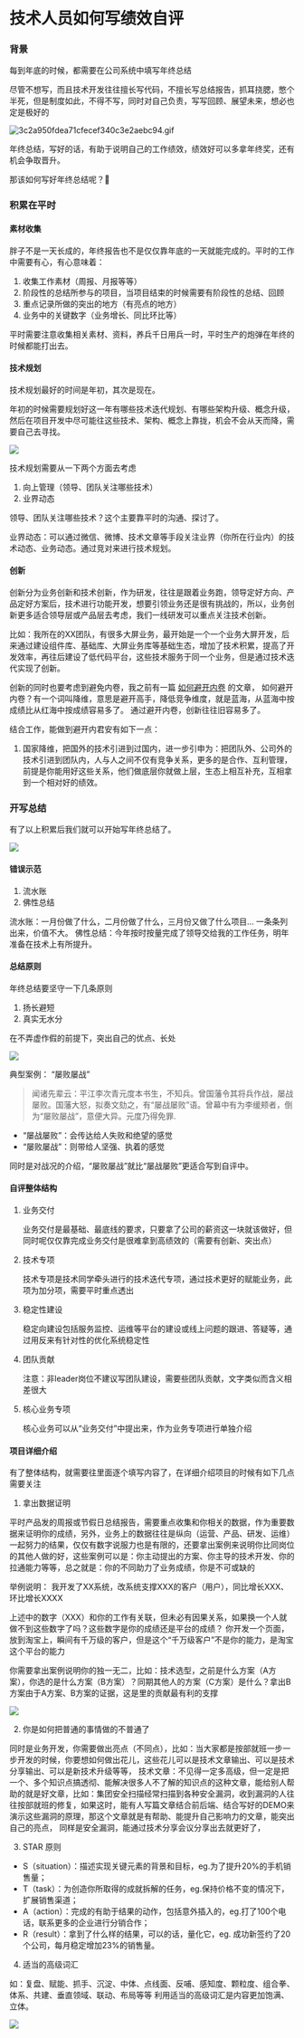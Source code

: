 # 技术人员如何写绩效自评

### 背景

每到年底的时候，都需要在公司系统中填写年终总结

尽管不想写，而且技术开发往往擅长写代码，不擅长写总结报告，抓耳挠腮，憋个半死，但是制度如此，不得不写，同时对自己负责，写写回顾、展望未来，想必也定是极好的

![3c2a950fdea71cfecef340c3e2aebc94.gif](https://fudongdong-statics.oss-cn-beijing.aliyuncs.com/images/20220219/f6dd773f6d834037bf4a9f7d4a193630.gif?x-oss-process=image/resize,w_800/quality,q_80)


年终总结，写好的话，有助于说明自己的工作绩效，绩效好可以多拿年终奖，还有机会争取晋升。

那该如何写好年终总结呢？🤔


### 积累在平时

#### 素材收集
胖子不是一天长成的，年终报告也不是仅仅靠年底的一天就能完成的。平时的工作中需要有心，有心意味着：

1. 收集工作素材（周报、月报等等）
2. 阶段性的总结所参与的项目，当项目结束的时候需要有阶段性的总结、回顾
3. 重点记录所做的突出的地方（有亮点的地方）
4. 业务中的关键数字（业务增长、同比环比等）

平时需要注意收集相关素材、资料，养兵千日用兵一时，平时生产的炮弹在年终的时候都能打出去。

#### 技术规划

技术规划最好的时间是年初，其次是现在。

年初的时候需要规划好这一年有哪些技术迭代规划、有哪些架构升级、概念升级，然后在项目开发中尽可能往这些技术、架构、概念上靠拢，机会不会从天而降，需要自己去寻找。

![](https://fudongdong-statics.oss-cn-beijing.aliyuncs.com/images/20220219/2d052d98c01e401b86152f572bcd7839.png?x-oss-process=image/resize,w_800/quality,q_80)

技术规划需要从一下两个方面去考虑

1. 向上管理（领导、团队关注哪些技术）
2. 业界动态

领导、团队关注哪些技术？这个主要靠平时的沟通、探讨了。

业界动态：可以通过微信、微博、技术文章等手段关注业界（你所在行业内）的技术动态、业务动态。通过竞对来进行技术规划。

#### 创新

创新分为业务创新和技术创新，作为研发，往往是跟着业务跑，领导定好方向、产品定好方案后，技术进行功能开发，想要引领业务还是很有挑战的，所以，业务创新更多适合领导层或产品层去考虑，我们一线研发可以重点关注技术创新。

比如：我所在的XX团队，有很多大屏业务，最开始是一个一个业务大屏开发，后来通过建设组件库、基础库、大屏业务库等基础生态，增加了技术积累，提高了开发效率，再往后建设了低代码平台，这些技术服务于同一个业务，但是通过技术迭代实现了创新。

创新的同时也要考虑到避免内卷，我之前有一篇 [如何避开内卷](https://fudongdong.com/life/involution.html) 的文章，
如何避开内卷？有一个词叫降维，意思是避开高手，降低竞争维度，就是蓝海，从蓝海中按成绩比从红海中按成绩容易多了。
通过避开内卷，创新往往旧容易多了。

结合工作，能做到避开内君安有如下一点：
1. 国家降维，把国外的技术引进到过国内，进一步引申为：把团队外、公司外的技术引进到团队内，人与人之间不仅有竞争关系，更多的是合作、互利管理，前提是你能用好这些关系，他们做底层你就做上层，生态上相互补充，互相拿到一个相对好的绩效。


### 开写总结

有了以上积累后我们就可以开始写年终总结了。

![](https://fudongdong-statics.oss-cn-beijing.aliyuncs.com/images/20220219/748f3f3f673b442ba27b41dd8018c644.png?x-oss-process=image/resize,w_800/quality,q_80)

#### 错误示范

1. 流水账
2. 佛性总结

流水账：一月份做了什么，二月份做了什么，三月份又做了什么项目… 一条条列出来，价值不大。
佛性总结：今年按时按量完成了领导交给我的工作任务，明年准备在技术上有所提升。

#### 总结原则

年终总结要坚守一下几条原则

1. 扬长避短
2. 真实无水分

在不弄虚作假的前提下，突出自己的优点、长处

![](https://fudongdong-statics.oss-cn-beijing.aliyuncs.com/images/20220219/0600a3c582b64e6aa5ab4b2021e0179e.png?x-oss-process=image/resize,w_800/quality,q_80)


典型案例： “屡败屡战”

> 闻诸先辈云：平江李次青元度本书生，不知兵。曾国藩令其将兵作战，屡战屡败。国藩大怒，拟奏文劾之，有“屡战屡败”语。曾幕中有为李缓颊者，倒为“屡败屡战”，意便大异。元度乃得免罪.

* “屡战屡败”：会传达给人失败和绝望的感觉
* “屡败屡战”：则带给人坚强、执着的感觉

同时是对战况的介绍，“屡败屡战”就比“屡战屡败”更适合写到自评中。

#### 自评整体结构

1. 业务交付

    业务交付是最基础、最底线的要求，只要拿了公司的薪资这一块就该做好，但同时呢仅仅靠完成业务交付是很难拿到高绩效的（需要有创新、突出点）


2. 技术专项

    技术专项是技术同学牵头进行的技术迭代专项，通过技术更好的赋能业务，此项为加分项，需要平时重点透出


3. 稳定性建设

    稳定向建设包括服务监控、运维等平台的建设或线上问题的跟进、答疑等，通过用反来有针对性的优化系统稳定性


4. 团队贡献

    注意：非leader岗位不建议写团队建设，需要些团队贡献，文字类似而含义相差很大


5. 核心业务专项

    核心业务可以从“业务交付”中提出来，作为业务专项进行单独介绍

#### 项目详细介绍

有了整体结构，就需要往里面逐个填写内容了，在详细介绍项目的时候有如下几点需要关注


1. 拿出数据证明

平时产品发的周报或节假日总结报告，需要重点收集和你相关的数据，作为重要数据来证明你的成绩，另外，业务上的数据往往是纵向（运营、产品、研发、运维）一起努力的结果，仅仅有数字说服力也是有限的，还要拿出案例来说明你比同岗位的其他人做的好，这些案例可以是：你主动提出的方案、你主导的技术开发、你的拉通能力等等，总之就是：你的不同助力了业务成绩，你是不可或缺的

举例说明：
我开发了XX系统，改系统支撑XXX的客户（用户），同比增长XXX、环比增长XXXX

上述中的数字（XXX）和你的工作有关联，但未必有因果关系，如果换一个人就做不到这些数字了吗？这些数字是你的成绩还是平台的成绩？
你开发一个页面，放到淘宝上，瞬间有千万级的客户，但是这个“千万级客户”不是你的能力，是淘宝这个平台的能力


你需要拿出案例说明你的独一无二，比如：技术选型，之前是什么方案（A方案），你选的是什么方案（B方案）？同期其他人的方案（C方案）是什么？拿出B方案由于A方案、B方案的证据，这是里的贡献最有利的支撑

![](https://fudongdong-statics.oss-cn-beijing.aliyuncs.com/images/20220220/902ec797ff584baa8085df718649141c.png?x-oss-process=image/resize,w_800/quality,q_80)


2. 你是如何把普通的事情做的不普通了

同时是业务开发，你需要做出亮点（不同点），比如：当大家都是按部就班一步一步开发的时候，你要想如何做出花儿，这些花儿可以是技术文章输出、可以是技术分享输出、可以是新技术升级等等，
技术文章：不见得一定多高级，但一定是把一个、多个知识点搞透彻、能解决很多人不了解的知识点的这种文章，能给别人帮助的就是好文章，比如：集团安全扫描经常扫描到各种安全漏洞，收到漏洞的人往往按部就班的修复，如果这时，能有人写篇文章结合前后端、结合写好的DEMO来演示这些漏洞的原理，那这个文章就是有帮助、能提升自己影响力的文章，能突出自己的亮点，
同样是安全漏洞，能通过技术分享会议分享出去就更好了，


3. STAR 原则

* S（situation）：描述实现关键元素的背景和目标，eg.为了提升20%的手机销售量；
* T（task）：为创造你所取得的成就拆解的任务，eg.保持价格不变的情况下，扩展销售渠道；
* A（action）：完成的有助于结果的动作，包括意外插入的，eg.打了100个电话，联系更多的企业进行分销合作；
* R（result）：拿到了什么样的结果，可以的话，量化它，eg. 成功新签约了20个公司，每月稳定增加23%的销售量。

4. 适当的高级词汇

如：复盘、赋能、抓手、沉淀、中体、点线面、反哺、感知度、颗粒度、组合拳、体系、共建、垂直领域、联动、布局等等
利用适当的高级词汇是内容更加饱满、立体。

![](https://fudongdong-statics.oss-cn-beijing.aliyuncs.com/images/20220220/192c31ad9eb54c26893274607877f4d6.png?x-oss-process=image/resize,w_800/quality,q_80)

